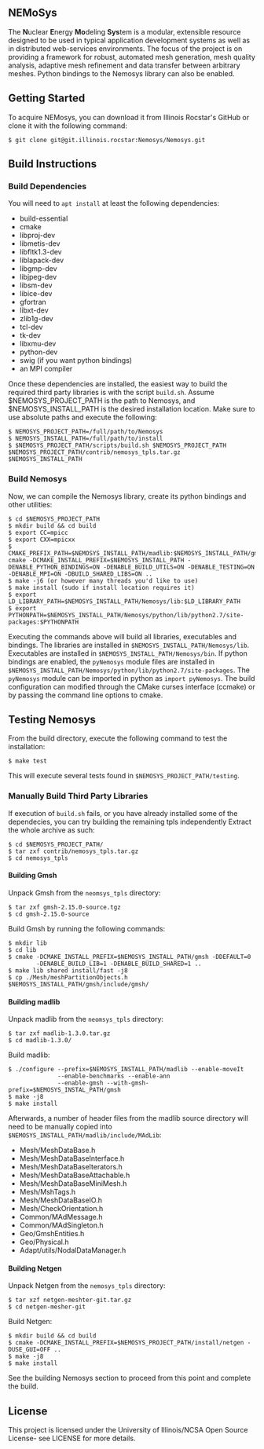 NEMoSys
----------
The **N**uclear **E**nergy **Mo**deling **Sys**tem is a modular, extensible resource 
designed to be used in typical application development systems as well as in distributed
web-services environments. The focus of the project is on providing a framework for robust,
automated mesh generation, mesh quality analysis, adaptive mesh refinement and data transfer
between arbitrary meshes. Python bindings to the Nemosys library can also be enabled.

## Getting Started ##
To acquire NEMosys, you can download it from Illinois Rocstar's GitHub
or clone it with the following command:
```
$ git clone git@git.illinois.rocstar:Nemosys/Nemosys.git
```
## Build Instructions ##
### Build Dependencies ###
You will need to `apt install` at least the following dependencies:

* build-essential
* cmake
* libproj-dev
* libmetis-dev
* libfltk1.3-dev
* liblapack-dev
* libgmp-dev
* libjpeg-dev
* libsm-dev
* libice-dev
* gfortran
* libxt-dev
* zlib1g-dev
* tcl-dev
* tk-dev
* libxmu-dev
* python-dev
* swig (if you want python bindings)
* an MPI compiler

Once these dependencies are installed, the easiest way to build the required third party
libraries is with the script `build.sh`. Assume $NEMOSYS_PROJECT_PATH is the path to Nemosys, 
and $NEMOSYS_INSTALL_PATH is the desired installation location. Make sure to use absolute paths 
and execute the following:
```
$ NEMOSYS_PROJECT_PATH=/full/path/to/Nemosys
$ NEMOSYS_INSTALL_PATH=/full/path/to/install
$ $NEMOSYS_PROJECT_PATH/scripts/build.sh $NEMOSYS_PROJECT_PATH $NEMOSYS_PROJECT_PATH/contrib/nemosys_tpls.tar.gz $NEMOSYS_INSTALL_PATH
```

### Build Nemosys ###
Now, we can compile the Nemosys library, create its python bindings and other utilities: 
```
$ cd $NEMOSYS_PROJECT_PATH
$ mkdir build && cd build
$ export CC=mpicc
$ export CXX=mpicxx
$ CMAKE_PREFIX_PATH=$NEMOSYS_INSTALL_PATH/madlib:$NEMOSYS_INSTALL_PATH/gmsh:$NEMOSYS_INSTALL_PATH/netgen cmake -DCMAKE_INSTALL_PREFIX=$NEMOSYS_INSTALL_PATH -DENABLE_PYTHON_BINDINGS=ON -DENABLE_BUILD_UTILS=ON -DENABLE_TESTING=ON -DENABLE_MPI=ON -DBUILD_SHARED_LIBS=ON .. 
$ make -j6 (or however many threads you'd like to use)
$ make install (sudo if install location requires it)
$ export LD_LIBRARY_PATH=$NEMOSYS_INSTALL_PATH/Nemosys/lib:$LD_LIBRARY_PATH
$ export PYTHONPATH=$NEMOSYS_INSTALL_PATH/Nemosys/python/lib/python2.7/site-packages:$PYTHONPATH
```
Executing the commands above will build all libraries, executables and bindings. The libraries are
installed in `$NEMOSYS_INSTALL_PATH/Nemosys/lib`. Executables are installed in 
`$NEMOSYS_INSTALL_PATH/Nemosys/bin`. If python bindings are enabled, the `pyNemosys` module files are
installed in `$NEMOSYS_INSTALL_PATH/Nemosys/python/lib/python2.7/site-packages`.
The `pyNemosys` module can be imported in python as `import pyNemosys`. The build configuration 
can modified through the CMake curses interface (ccmake) or by passing the command line options to cmake.

## Testing Nemosys ##
From the build directory, execute the following command to test the installation:
```
$ make test
```
This will execute several tests found in `$NEMOSYS_PROJECT_PATH/testing`.

### Manually Build Third Party Libraries ###
If execution of `build.sh` fails, or you have already installed some of the dependecies,
you can try building the remaining tpls independently
Extract the whole archive as such:
```
$ cd $NEMOSYS_PROJECT_PATH/
$ tar zxf contrib/nemosys_tpls.tar.gz 
$ cd nemosys_tpls
```

#### Building Gmsh ####
Unpack Gmsh from the `neomsys_tpls` directory:
```
$ tar zxf gmsh-2.15.0-source.tgz
$ cd gmsh-2.15.0-source
```
Build Gmsh by running the following commands:
```
$ mkdir lib
$ cd lib
$ cmake -DCMAKE_INSTALL_PREFIX=$NEMOSYS_INSTALL_PATH/gmsh -DDEFAULT=0
        -DENABLE_BUILD_LIB=1 -DENABLE_BUILD_SHARED=1 ..
$ make lib shared install/fast -j8
$ cp ./Mesh/meshPartitionObjects.h $NEMOSYS_INSTALL_PATH/gmsh/include/gmsh/
```

#### Building madlib ####
Unpack madlib from the `neomsys_tpls` directory:
```
$ tar zxf madlib-1.3.0.tar.gz
$ cd madlib-1.3.0/
```
Build madlib:
```
$ ./configure --prefix=$NEMOSYS_INSTALL_PATH/madlib --enable-moveIt
              --enable-benchmarks --enable-ann
              --enable-gmsh --with-gmsh-prefix=$NEMOSYS_INSTAL_PATH/gmsh
$ make -j8
$ make install
```
Afterwards, a number of header files from the madlib source directory will
need to be manually copied into `$NEMOSYS_INSTALL_PATH/madlib/include/MAdLib`:

* Mesh/MeshDataBase.h
* Mesh/MeshDataBaseInterface.h
* Mesh/MeshDataBaseIterators.h
* Mesh/MeshDataBaseAttachable.h
* Mesh/MeshDataBaseMiniMesh.h
* Mesh/MshTags.h
* Mesh/MeshDataBaseIO.h
* Mesh/CheckOrientation.h
* Common/MAdMessage.h
* Common/MAdSingleton.h
* Geo/GmshEntities.h
* Geo/Physical.h
* Adapt/utils/NodalDataManager.h


#### Building Netgen ####
Unpack Netgen from the `nemosys_tpls` directory:
```
$ tar xzf netgen-meshter-git.tar.gz
$ cd netgen-mesher-git
```
Build Netgen:
```
$ mkdir build && cd build
$ cmake -DCMAKE_INSTALL_PREFIX=$NEMOSYS_PROJECT_PATH/install/netgen -DUSE_GUI=OFF ..
$ make -j8
$ make install
```

See the building Nemosys section to proceed from this point and complete the build.

## License ##
This project is licensed under the University of Illinois/NCSA Open Source License- see LICENSE for
more details.
